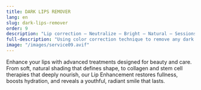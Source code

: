 ```yaml
---
title: DARK LIPS REMOVER
lang: en
slug: dark-lips-remover
order: 9
description: "Lip correction – Neutralize – Bright – Natural – Sessions"
full-description: "Using color correction technique to remove any dark pigment on the lips, giving back the natural bright color of your original lips. The finishing work will show a natural bright shade of your original skin tone, make lips look not pale, white or tired even with no makeup. The procedure can be from 1 to 4 times depending on the lips conditions, skin types and aftercare."
image: "/images/service09.avif"
---
```

Enhance your lips with advanced treatments designed for beauty and care. From soft, natural shading that defines shape, to collagen and stem cell therapies that deeply nourish, our Lip Enhancement restores fullness, boosts hydration, and reveals a youthful, radiant smile that lasts.
